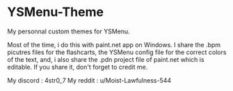 # YSMenu-Theme
My personnal custom themes for YSMenu.

Most of the time, i do this with paint.net app on Windows. I share the .bpm picutres files for the flashcarts, the YSMenu config file for the correct colors of the text, and, i also share the .pdn project file of paint.net which is editable. If you share it, don't forget to credit me.

My discord : 4str0_7
My reddit : u/Moist-Lawfulness-544
